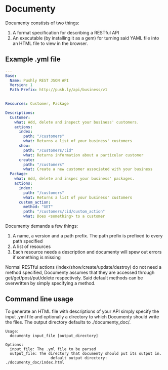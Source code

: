 # Documenty
Documenty constists of two things:
1. A format specification for describing a RESTful API
2. An executable (by installing it as a gem) for turning said YAML file into an HTML file to view in the browser.

## Example .yml file
```yml
---
Base:
  Name: Pushly REST JSON API
  Version: 1
  Path Prefix: http://push.ly/api/business/v1
  

Resources: Customer, Package

Descriptions:
  Customer:
    what: Add, delete and inspect your business' customers.
    actions:
      index:
        path: "/customers"
        what: Returns a list of your business' customers
      show:
        path: "/customers/:id"
        what: Returns information about a particular customer
      create:
        path: "/customers"
        what: Create a new customer associated with your business
  Package:
    what: Add, delete and inspec your business' packages.
    actions:
      index:
        path: "/customers"
        what: Returns a list of your business' customers
      custom_action:
        method: "GET"
        path: "/customers/:id/custom_action"
        what: Does <something> to a customer
```
Documenty demands a few things:

1. A name, a version and a path prefix. The path prefix is prefixed to every path specified
2. A list of resources
3. Each resource needs a description and documenty will spew out errors if something is missing

Normal RESTful actions (index/show/create/update/destroy) do not need a method specified, Documenty assumes that they
are accessed through get/get/post/put/delete respectively. Said default methods can be overwritten by simply specifying
a method.


## Command line usage
To generate an HTML file with descriptions of your API simply specify the input .yml file and optionally a directory to
which Documenty should write the files. The output directory defaults to ./documenty_doc/.

```
Usage:
  documenty input_file [output_directory]

Options:
  input_file: The .yml file to be parsed
  output_file: The directory that documenty should put its output in.
                    default output directory: ./documenty_doc/index.html
```